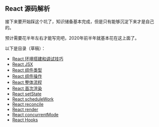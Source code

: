 React 源码解析
---
接下来要开始踩这个坑了，知识储备基本完成，但是只有能够沉淀下来才是自己的。

预计需要花半年左右才能写完吧，2020年前半年就基本花在这上面了。

以下是目录（草稿）：

- [React 环境搭建和调试技巧]()
- [React JSX]()
- [React 组件类型]()
- [React 组件操作]()
- [React 整体流程]()
- [React 首次渲染]()
- [React setState]()
- [React scheduleWork]()
- [React reconcile]()
- [React render]()
- [React concurrentMode]()
- [React Hooks]()
